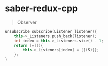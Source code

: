 # saber-redux-cpp
> Observer

```cpp
unsubscribe subscribe(Listener listener){
    this->_Listeners.push_back(listener);
    int index = this->_Listeners.size() - 1;
    return [=](){
        this->_Listeners[index] = [](S){};
    };
}
```
